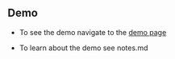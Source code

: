 ## Demo

* To see the demo navigate to the [demo page](http://maritzuhcom.github.io/feed-demo)

* To learn about the demo see notes.md
